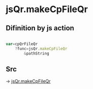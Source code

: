 # jsQr.makeCpFileQr

## Difinition by js action

```js.js

var=cpQrFileQr
	?func=jsQr.makeCpFileQr
		&pathString
```

## Src

-> [jsQr.makeCpFileQr](https://github.com/puutaro/CommandClick/blob/master/app/src/main/java/com/puutaro/commandclick/fragment_lib/terminal_fragment/js_interface/qr/JsQr.kt#L231)


